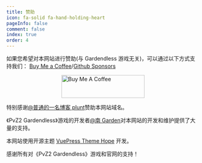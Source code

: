 ```yaml
---
title: 赞助
icon: fa-solid fa-hand-holding-heart
pageInfo: false
comment: false
index: true
order: 4
---
```


如果您希望对本网站进行赞助(与 Gardendless 游戏无关)，可以通过以下方式支持我们：
[Buy Me a Coffee](https://buymeacoffee.com/gaozih)/[Github Sponsors](https://github.com/sponsors/Gzh0821)

<a href="https://www.buymeacoffee.com/gaozih" target="_blank"><img src="https://cdn.buymeacoffee.com/buttons/v2/default-yellow.png" alt="Buy Me A Coffee" style="height: 60px !important;width: 217px !important; display: block; margin: 0 auto;"></a>

特别感谢[@普通的一名博客 plunt](https://space.bilibili.com/451272694)赞助本网站域名。

<BiliBili bvid="BV1HE4m1d7nt"/>

《PvZ2 Gardendless》游戏的开发者[@南 Garden](https://space.bilibili.com/355909245)对本网站的开发和维护提供了大量的支持。

本网站使用开源主题 [VuePress Theme Hope](https://theme-hope.vuejs.press/zh/) 开发。

感谢所有对《PvZ2 Gardendless》游戏和官网的支持！
